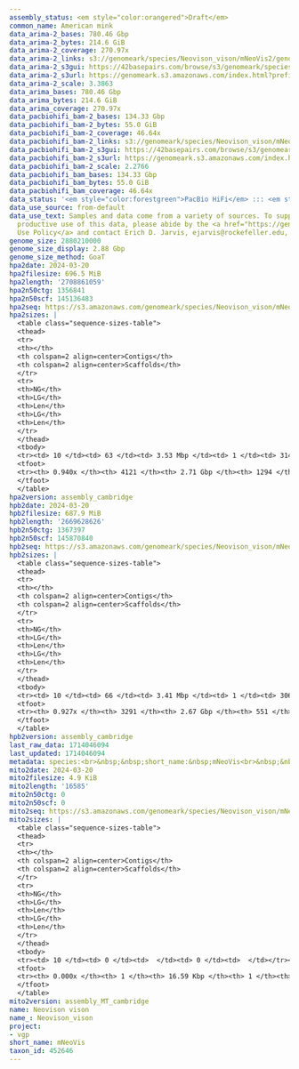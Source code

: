 ```yaml
---
assembly_status: <em style="color:orangered">Draft</em>
common_name: American mink
data_arima-2_bases: 780.46 Gbp
data_arima-2_bytes: 214.6 GiB
data_arima-2_coverage: 270.97x
data_arima-2_links: s3://genomeark/species/Neovison_vison/mNeoVis2/genomic_data/arima/<br>
data_arima-2_s3gui: https://42basepairs.com/browse/s3/genomeark/species/Neovison_vison/mNeoVis2/genomic_data/arima/
data_arima-2_s3url: https://genomeark.s3.amazonaws.com/index.html?prefix=species/Neovison_vison/mNeoVis2/genomic_data/arima/
data_arima-2_scale: 3.3863
data_arima_bases: 780.46 Gbp
data_arima_bytes: 214.6 GiB
data_arima_coverage: 270.97x
data_pacbiohifi_bam-2_bases: 134.33 Gbp
data_pacbiohifi_bam-2_bytes: 55.0 GiB
data_pacbiohifi_bam-2_coverage: 46.64x
data_pacbiohifi_bam-2_links: s3://genomeark/species/Neovison_vison/mNeoVis2/genomic_data/pacbio_hifi/<br>
data_pacbiohifi_bam-2_s3gui: https://42basepairs.com/browse/s3/genomeark/species/Neovison_vison/mNeoVis2/genomic_data/pacbio_hifi/
data_pacbiohifi_bam-2_s3url: https://genomeark.s3.amazonaws.com/index.html?prefix=species/Neovison_vison/mNeoVis2/genomic_data/pacbio_hifi/
data_pacbiohifi_bam-2_scale: 2.2766
data_pacbiohifi_bam_bases: 134.33 Gbp
data_pacbiohifi_bam_bytes: 55.0 GiB
data_pacbiohifi_bam_coverage: 46.64x
data_status: '<em style="color:forestgreen">PacBio HiFi</em> ::: <em style="color:forestgreen">Arima</em>'
data_use_source: from-default
data_use_text: Samples and data come from a variety of sources. To support fair and
  productive use of this data, please abide by the <a href="https://genome10k.soe.ucsc.edu/data-use-policies/">Data
  Use Policy</a> and contact Erich D. Jarvis, ejarvis@rockefeller.edu, with any questions.
genome_size: 2880210000
genome_size_display: 2.88 Gbp
genome_size_method: GoaT
hpa2date: 2024-03-20
hpa2filesize: 696.5 MiB
hpa2length: '2708861059'
hpa2n50ctg: 1356841
hpa2n50scf: 145136483
hpa2seq: https://s3.amazonaws.com/genomeark/species/Neovison_vison/mNeoVis2/assembly_cambridge/mNeoVis2.hap1.asm.20240320.fasta.gz
hpa2sizes: |
  <table class="sequence-sizes-table">
  <thead>
  <tr>
  <th></th>
  <th colspan=2 align=center>Contigs</th>
  <th colspan=2 align=center>Scaffolds</th>
  </tr>
  <tr>
  <th>NG</th>
  <th>LG</th>
  <th>Len</th>
  <th>LG</th>
  <th>Len</th>
  </tr>
  </thead>
  <tbody>
  <tr><td> 10 </td><td> 63 </td><td> 3.53 Mbp </td><td> 1 </td><td> 314.97 Mbp </td></tr><tr><td> 20 </td><td> 160 </td><td> 2.67 Mbp </td><td> 3 </td><td> 221.81 Mbp </td></tr><tr><td> 30 </td><td> 284 </td><td> 2.09 Mbp </td><td> 4 </td><td> 220.61 Mbp </td></tr><tr><td> 40 </td><td> 439 </td><td> 1.65 Mbp </td><td> 5 </td><td> 210.14 Mbp </td></tr><tr style="background-color:#cccccc;"><td> 50 </td><td> 633 </td><td style="background-color:#88ff88;"> 1.36 Mbp </td><td> 7 </td><td style="background-color:#88ff88;"> 145.14 Mbp </td></tr><tr><td> 60 </td><td> 872 </td><td> 1.06 Mbp </td><td> 9 </td><td> 129.18 Mbp </td></tr><tr><td> 70 </td><td> 1183 </td><td> 0.80 Mbp </td><td> 12 </td><td> 106.10 Mbp </td></tr><tr><td> 80 </td><td> 1616 </td><td> 0.54 Mbp </td><td> 15 </td><td> 74.21 Mbp </td></tr><tr><td> 90 </td><td> 2371 </td><td> 232.59 Kbp </td><td> 32 </td><td> 1.56 Mbp </td></tr><tr><td> 100 </td><td> 0 </td><td>  </td><td> 0 </td><td>  </td></tr></tbody>
  <tfoot>
  <tr><th> 0.940x </th><th> 4121 </th><th> 2.71 Gbp </th><th> 1294 </th><th> 2.71 Gbp </th></tr>
  </tfoot>
  </table>
hpa2version: assembly_cambridge
hpb2date: 2024-03-20
hpb2filesize: 687.9 MiB
hpb2length: '2669628626'
hpb2n50ctg: 1367397
hpb2n50scf: 145870840
hpb2seq: https://s3.amazonaws.com/genomeark/species/Neovison_vison/mNeoVis2/assembly_cambridge/mNeoVis2.hap2.asm.20240320.fasta.gz
hpb2sizes: |
  <table class="sequence-sizes-table">
  <thead>
  <tr>
  <th></th>
  <th colspan=2 align=center>Contigs</th>
  <th colspan=2 align=center>Scaffolds</th>
  </tr>
  <tr>
  <th>NG</th>
  <th>LG</th>
  <th>Len</th>
  <th>LG</th>
  <th>Len</th>
  </tr>
  </thead>
  <tbody>
  <tr><td> 10 </td><td> 66 </td><td> 3.41 Mbp </td><td> 1 </td><td> 306.41 Mbp </td></tr><tr><td> 20 </td><td> 164 </td><td> 2.59 Mbp </td><td> 3 </td><td> 216.64 Mbp </td></tr><tr><td> 30 </td><td> 290 </td><td> 2.06 Mbp </td><td> 4 </td><td> 208.98 Mbp </td></tr><tr><td> 40 </td><td> 449 </td><td> 1.63 Mbp </td><td> 5 </td><td> 197.13 Mbp </td></tr><tr style="background-color:#cccccc;"><td> 50 </td><td> 643 </td><td style="background-color:#88ff88;"> 1.37 Mbp </td><td> 7 </td><td style="background-color:#88ff88;"> 145.87 Mbp </td></tr><tr><td> 60 </td><td> 879 </td><td> 1.08 Mbp </td><td> 10 </td><td> 118.62 Mbp </td></tr><tr><td> 70 </td><td> 1186 </td><td> 0.81 Mbp </td><td> 12 </td><td> 109.67 Mbp </td></tr><tr><td> 80 </td><td> 1616 </td><td> 0.55 Mbp </td><td> 15 </td><td> 87.96 Mbp </td></tr><tr><td> 90 </td><td> 2404 </td><td> 202.45 Kbp </td><td> 54 </td><td> 1.07 Mbp </td></tr><tr><td> 100 </td><td> 0 </td><td>  </td><td> 0 </td><td>  </td></tr></tbody>
  <tfoot>
  <tr><th> 0.927x </th><th> 3291 </th><th> 2.67 Gbp </th><th> 551 </th><th> 2.67 Gbp </th></tr>
  </tfoot>
  </table>
hpb2version: assembly_cambridge
last_raw_data: 1714046094
last_updated: 1714046094
metadata: species:<br>&nbsp;&nbsp;short_name:&nbsp;mNeoVis<br>&nbsp;&nbsp;name:&nbsp;Neovison&nbsp;vison<br>&nbsp;&nbsp;taxon_id:&nbsp;452646<br>&nbsp;&nbsp;common_name:&nbsp;American&nbsp;mink<br>&nbsp;&nbsp;order:<br>&nbsp;&nbsp;&nbsp;&nbsp;name:&nbsp;Carnivora<br>&nbsp;&nbsp;family:<br>&nbsp;&nbsp;&nbsp;&nbsp;name:&nbsp;Mustelidae<br>&nbsp;&nbsp;individuals:<br>&nbsp;&nbsp;&nbsp;&nbsp;-&nbsp;short_name:&nbsp;mNeoVis2<br>&nbsp;&nbsp;&nbsp;&nbsp;&nbsp;&nbsp;biosample_id:&nbsp;SAMEA112468126<br>&nbsp;&nbsp;&nbsp;&nbsp;&nbsp;&nbsp;sex:&nbsp;female<br>&nbsp;&nbsp;genome_size:&nbsp;2880210000<br>&nbsp;&nbsp;genome_size_method:&nbsp;GoaT<br>&nbsp;&nbsp;project:&nbsp;[&nbsp;vgp&nbsp;]<br>
mito2date: 2024-03-20
mito2filesize: 4.9 KiB
mito2length: '16585'
mito2n50ctg: 0
mito2n50scf: 0
mito2seq: https://s3.amazonaws.com/genomeark/species/Neovison_vison/mNeoVis2/assembly_MT_cambridge/mNeoVis2.MT.20240320.fasta.gz
mito2sizes: |
  <table class="sequence-sizes-table">
  <thead>
  <tr>
  <th></th>
  <th colspan=2 align=center>Contigs</th>
  <th colspan=2 align=center>Scaffolds</th>
  </tr>
  <tr>
  <th>NG</th>
  <th>LG</th>
  <th>Len</th>
  <th>LG</th>
  <th>Len</th>
  </tr>
  </thead>
  <tbody>
  <tr><td> 10 </td><td> 0 </td><td>  </td><td> 0 </td><td>  </td></tr><tr><td> 20 </td><td> 0 </td><td>  </td><td> 0 </td><td>  </td></tr><tr><td> 30 </td><td> 0 </td><td>  </td><td> 0 </td><td>  </td></tr><tr><td> 40 </td><td> 0 </td><td>  </td><td> 0 </td><td>  </td></tr><tr style="background-color:#cccccc;"><td> 50 </td><td> 0 </td><td style="background-color:#ff8888;">  </td><td> 0 </td><td style="background-color:#ff8888;">  </td></tr><tr><td> 60 </td><td> 0 </td><td>  </td><td> 0 </td><td>  </td></tr><tr><td> 70 </td><td> 0 </td><td>  </td><td> 0 </td><td>  </td></tr><tr><td> 80 </td><td> 0 </td><td>  </td><td> 0 </td><td>  </td></tr><tr><td> 90 </td><td> 0 </td><td>  </td><td> 0 </td><td>  </td></tr><tr><td> 100 </td><td> 0 </td><td>  </td><td> 0 </td><td>  </td></tr></tbody>
  <tfoot>
  <tr><th> 0.000x </th><th> 1 </th><th> 16.59 Kbp </th><th> 1 </th><th> 16.59 Kbp </th></tr>
  </tfoot>
  </table>
mito2version: assembly_MT_cambridge
name: Neovison vison
name_: Neovison_vison
project:
- vgp
short_name: mNeoVis
taxon_id: 452646
---
```

